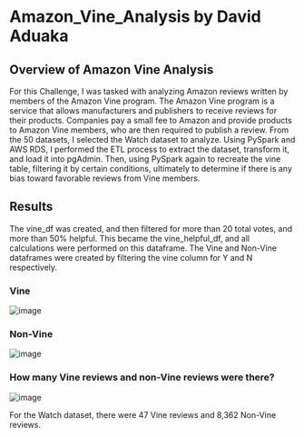 # Amazon_Vine_Analysis by David Aduaka

## Overview of Amazon Vine Analysis

For this Challenge, I was tasked with analyzing Amazon reviews written by members of the Amazon Vine program. The Amazon Vine program is a service that allows manufacturers and publishers to receive reviews for their products. Companies pay a small fee to Amazon and provide products to Amazon Vine members, who are then required to publish a review. From the 50 datasets, I selected the Watch dataset to analyze. Using PySpark and AWS RDS, I performed the ETL process to extract the dataset, transform it, and load it into pgAdmin. Then, using PySpark again to recreate the vine table, filtering it by certain conditions, ultimately to determine if there is any bias toward favorable reviews from Vine members.

## Results 
The vine_df was created, and then filtered for more than 20 total votes, and more than 50% helpful. This became the vine_helpful_df, and all calculations were performed on this dataframe. The Vine and Non-Vine dataframes were created by filtering the vine column for Y and N respectively.

### Vine 
![image](https://user-images.githubusercontent.com/70069730/153780848-61be13cd-44bf-4fa5-a9d9-589d383d7e27.png)

### Non-Vine
![image](https://user-images.githubusercontent.com/70069730/153780883-4b6e45d0-6146-47bb-ab03-65b8afe93aef.png)

### How many Vine reviews and non-Vine reviews were there?
![image](https://user-images.githubusercontent.com/70069730/153780914-d73d0af2-1401-48af-a217-7f09ef80eb0d.png)

For the Watch dataset, there were 47 Vine reviews and 8,362 Non-Vine reviews.
